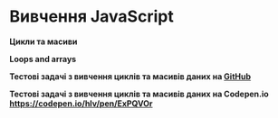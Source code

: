 # Вивчення JavaScript
**Цикли та масиви**

**Loops and arrays**

**Тестові задачі з вивчення циклів та масивів даних на [GitHub](https://alexhlv.github.io/Loops-and-arrays/)**

**Тестові задачі з вивчення циклів та масивів даних на Сodepen.io https://codepen.io/hlv/pen/ExPQVOr**
